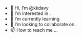 - 👋 Hi, I’m @kkdavy 
- 👀 I’m interested in .
- 🌱 I’m currently learning 
- 💞️ I’m looking to collaborate on .
- 📫 How to reach me ...

<!---
kkdavy/kkdavy is a ✨ special ✨ repository because its `README.md` (this file) appears on your GitHub profile.
You can click the Preview link to take a look at your changes.
--->
